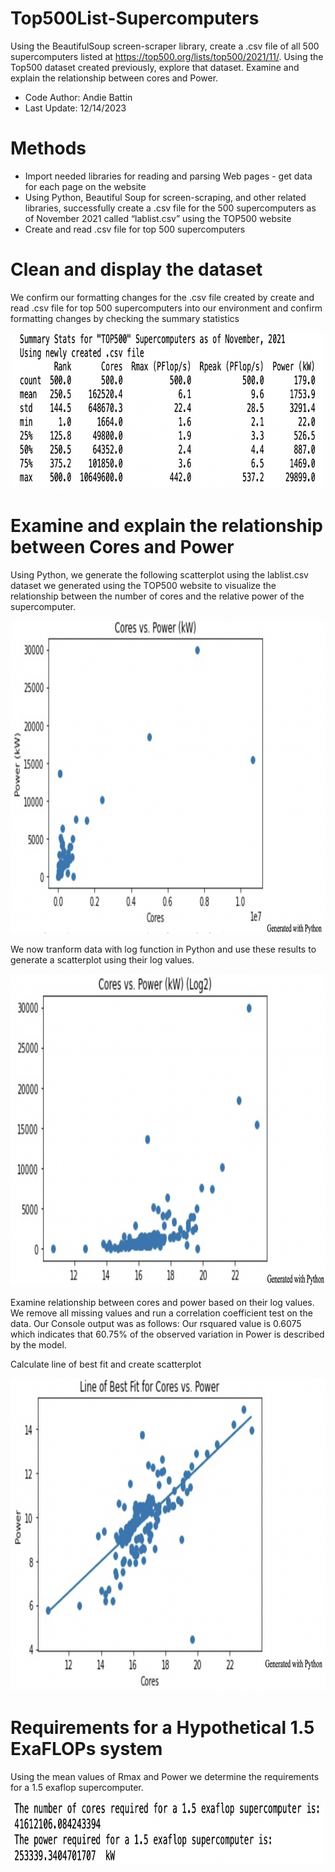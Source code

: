 # Top500List-Supercomputers
Using the BeautifulSoup screen-scraper library, create a .csv file of all 500 supercomputers listed at https://top500.org/lists/top500/2021/11/. Using the Top500 dataset created previously, explore that dataset. Examine and explain the relationship between cores and Power.
* Code Author: Andie Battin
* Last Update: 12/14/2023

# Methods
* Import needed libraries for reading and parsing Web pages - get data for each page on the website
* Using Python, Beautiful Soup for screen-scraping, and other related libraries, successfully create a .csv file for the 500 supercomputers as of November 2021 called “lablist.csv” using the TOP500 website
* Create and read .csv file for top 500 supercomputers

# Clean and display the dataset
We confirm our formatting changes for the .csv file created by create and read .csv file for top 500 supercomputers into our environment and confirm formatting changes by checking the summary statistics
<p align="center">
<img src="https://github.com/acbattin/Top500List-Supercomputers/blob/main/SummaryOutput.png?raw=true" width="500" height="250"/>
</p>

# Examine and explain the relationship between Cores and Power
Using Python, we generate the following scatterplot using the lablist.csv dataset we generated using the TOP500 website to visualize the relationship between the number of cores and the relative power of the supercomputer.
<p align="center">
<img src="https://github.com/acbattin/Top500List-Supercomputers/blob/main/CoresvsPowerScatter1.png?raw=true" width="600" height="500"/>
</p>
We now tranform data with log function in Python and use these results to generate a scatterplot using their log values.
<p align="center">
<img src="https://github.com/acbattin/Top500List-Supercomputers/blob/main/CoresvsPowerScatter2.png?raw=true" width="600" height="500"/>
</p>
Examine relationship between cores and power based on their log values.
We remove all missing values and run a correlation coefficient test on the data. Our Console output was as follows: Our rsquared value is 0.6075 which indicates that 60.75% of the observed variation in Power is described by the model.

Calculate line of best fit and create scatterplot
<p align="center">
<img src="https://github.com/acbattin/Top500List-Supercomputers/blob/main/BestFit.png?raw=true" width="600" height="500"/>
</p>

# Requirements for a Hypothetical 1.5 ExaFLOPs system
Using the mean values of Rmax and Power we determine the requirements for a 1.5 exaflop supercomputer.
<p align="center">
<img src="https://github.com/acbattin/Top500List-Supercomputers/blob/main/ExaflopOutput.png?raw=true" width="500" height="100"/>
</p>
